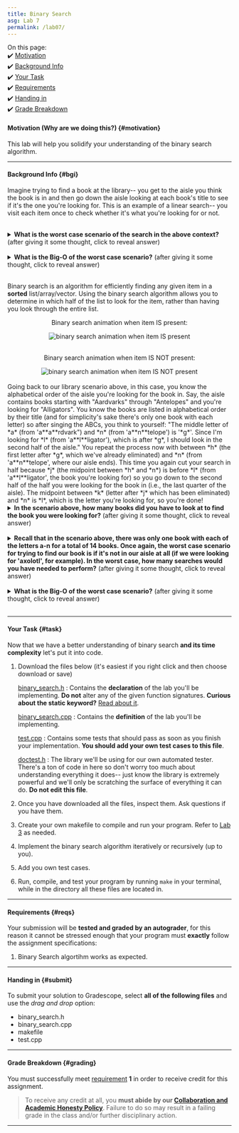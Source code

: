 ```yaml
---
title: Binary Search
asg: Lab 7
permalink: /lab07/
---
```


On this page:  
✔️ [Motivation](#motivation)  
✔️ [Background Info](#bgi)  
✔️ [Your Task](#task)  
✔️ [Requirements](#reqs)  
✔️ [Handing in](#submit)  
✔️ [Grade Breakdown](#grading)

#### Motivation (Why are we doing this?) {#motivation}
This lab will help you solidify your understanding of the binary search algorithm.

---

#### Background Info {#bgi}
Imagine trying to find a book at the library-- you get to the aisle you think the book is in and then go down the aisle looking at each book's title to see if it's the one you're looking for. This is an example of a linear search-- you visit each item once to check whether it's what you're looking for or not. 

<br>

<details>
    <summary><strong>What is the worst case scenario of the search in the above context?</strong> (after giving it some thought, click to reveal answer)</summary>

If the book is the last one in the aisle or if it's not in that aisle at all, you'll have visited <strong>every book</strong>. 

</details>

<br>

<details>
    <summary><strong>What is the Big-O of the worst case scenario?</strong> (after giving it some thought, click to reveal answer)</summary>

If you have to visit <strong>every book</strong> and there are <em>n</em> books, the search will have an upper bound of <strong>O(n)</strong>. 

</details>

<br>

Binary search is an algorithm for efficiently finding any given item in a **sorted** list/array/vector. Using the binary search algorithm allows you to determine in which half of the list to look for the item, rather than having you look through the entire list.

<center>
	<p>Binary search animation when item IS present:</p>
	<img alt="binary search animation when item IS present" src="/sm21/labs/lab07/bs-present.gif"/> 
	<br> <br>
	<p>Binary search animation when item IS NOT present:</p>
	<img alt="binary search animation when item IS NOT present" src="/sm21/labs/lab07/bs-not-present.gif" />
</center>

<br>
Going back to our library scenario above, in this case, you know the alphabetical order of the aisle you're looking for the book in. Say, the aisle contains books starting with "Aardvarks" through "Antelopes" and you're looking for "Alligators". You know the books are listed in alphabetical order by their title (and for simplicity's sake there's only one book with each letter) so after singing the ABCs, you think to yourself: "The middle letter of *a* (from 'a**a**rdvark") and *n* (from 'a**n**telope') is '*g*'. Since I'm looking for *l* (from 'a**l**ligator'), which is after *g*, I should look in the second half of the aisle." You repeat the process now with between *h* (the first letter after *g*, which we've already eliminated) and *n* (from 'a**n**telope', where our aisle ends). This time you again cut your search in half because *j* (the midpoint between *h* and *n*) is before *l* (from 'a**l**ligator', the book you're looking for) so you go down to the second half of the half you were looking for the book in (i.e., the last quarter of the aisle). The midpoint between *k* (letter after *j* which has been eliminated) and *n* is *l*, which is the letter you're looking for, so you're done!

<br>

<details>
    <summary><strong>In the scenario above, how many books did you have to look at to find the book you were looking for?</strong> (after giving it some thought, click to reveal answer)</summary>

Each time wee calculated the midpoint we looked at a book to see if it was what we wanted. We did this a total of <strong>three times</strong> once when we found <em>g</em> then again when we found <em>j</em> and once more when we found <em>l</em>. 

</details>

<br>

<details>
    <summary><strong>Recall that in the scenario above, there was only one book with each of the letters a-n for a total of 14 books. Once again, the worst case scenario for trying to find our book is if it's not in our aisle at all (if we were looking for 'axolotl', for example). In the worst case, how many searches would you have needed to perform?</strong> (after giving it some thought, click to reveal answer)</summary>

Each time we calculated the midpoint we looked at a book to see if it was what we wanted. We would then do:
<ul>
	<li>a - n, midpoint: g</li>
	<li>j - n, midpoint: l</li>
	<li>m - n, midpoint: m (we usually round down)</li>
	<li>n - n, midpoint: n (need to make sure we got through to the end)</li>
</ul>

After 4 books we realize our book isn't in this aisle, but hey, at least 4 books is better than 14!

</details>

<br>

<details>
    <summary><strong>What is the Big-O of the worst case scenario?</strong> (after giving it some thought, click to reveal answer)</summary>

I recommend you walk through these on your own (at least up to 26 or 50 books) to confirm:
<ul>
	<li>1 book: 1 search</li>
	<li>4 books: 3 searches</li>
	<li>14 books: 4 searches</li>
	<li>26 books: 5 searches</li>
	<li>50 books: 6 searches</li>
	<li>1,000,000 books: 20 searches</li>
</ul>

If we <a href="https://www.desmos.com/calculator/tvuvftonhe">graph these points</a> we get something that looks familiar:
<center><img src="/sm21/labs/lab07/book-points.png" alt="plotted points form list abocee with books on the x-axis and searches on the y-axis"></center>

What does that graph's behaviour look like? If you thought <strong>logarithmic</strong>, then awesome job! If you didn't think so, now would be a good time to brush up on some pre-algebra and pre-calculus topics using the <a href="/sm21/resources#math">math resources</a> posted on the site!

Binary seach's time complexity is <strong>O(log n)</strong>. To see Lalitha (from previous analysis videos) walk you through a more formal and mathematical analysis, watch her <a href="https://www.youtube.com/watch?v=TomQQb2kJvc">Binary Search - Time Complexity video</a> (15 min).

</details>

<br>

---

#### Your Task {#task}
Now that we have a better understanding of binary search **and its time complexity** let's put it into code.

1. Download the files below (it's easiest if you right click and then choose download or save)

    [binary_search.h](/sm21/labs/lab07/template-code/binary_search.h)
    : Contains the **declaration** of the lab you'll be implementing. **Do not** alter any of the given function signatures. **Curious about the static keyword?** [Read about it](https://www.geeksforgeeks.org/static-keyword-cpp/).

    [binary_search.cpp](/sm21/labs/lab07/template-code/binary_search.cpp)
    : Contains the **definition** of the lab you'll be implementing.

    [test.cpp](/sm21/labs/lab07/template-code/test.cpp)
    : Contains some tests that should pass as soon as you finish your implementation. **You should add your own test cases to this file**.

    [doctest.h](/sm21/labs/lab07/template-code/doctest.h)
    : The library we'll be using for our own automated tester. There's a ton of code in here so don't worry too much about understanding everything it does-- just know the library is extremely powerful and we'll only be scratching the surface of everything it can do. **Do not edit this file**.

2. Once you have downloaded all the files, inspect them. Ask questions if you have them.
3. Create your own makefile to compile and run your program. Refer to [Lab 3](/sm21/lab03) as needed.
4. Implement the binary search algorithm iteratively or recursively (up to you).
5. Add you own test cases.
6. Run, compile, and test your program by running `make` in your terminal, while in the directory all these files are located in.

---

#### Requirements {#reqs}
Your submission will be **tested and graded by an autograder**, for this reason it cannot be stressed enough that your program must **exactly** follow the assignment specifications:  

1. Binary Search algortihm works as expected.

---

#### Handing in {#submit}
To submit your solution to Gradescope, select **all of the following files** and use the *drag and drop* option:
- binary_search.h
- binary_search.cpp
- makefile
- test.cpp

---

#### Grade Breakdown {#grading}
You must successfully meet [requirement](#reqs) **1** in order to receive credit for this assignment.

> To receive any credit at all, you **must abide by our [Collaboration and Academic Honesty Policy](/sm21/policies/#integrity)**. Failure to do so may result in a failing grade in the class and/or further disciplinary action.

---